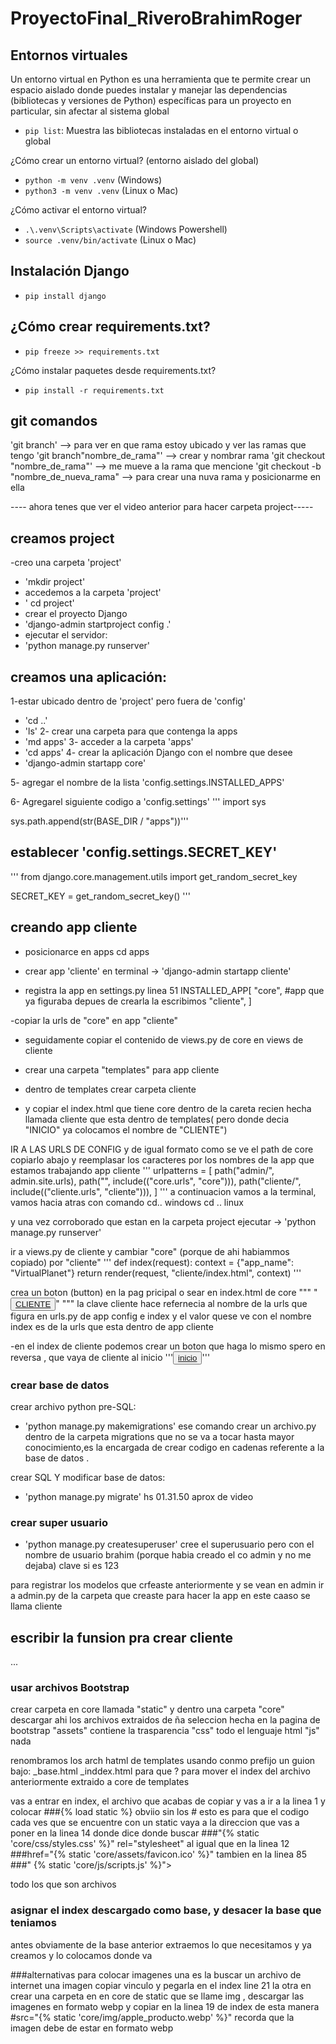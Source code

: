 # ProyectoFinal_RiveroBrahimRoger

## Entornos virtuales

Un entorno virtual en Python es una herramienta 
que te permite crear un espacio aislado donde puedes instalar 
y manejar las dependencias (bibliotecas y versiones de Python) 
específicas para un proyecto en particular, sin afectar al sistema global

- `pip list`: Muestra las bibliotecas instaladas en el entorno virtual o global

¿Cómo crear un entorno virtual? (entorno aislado del global)

- `python -m venv .venv` (Windows)
- `python3 -m venv .venv` (Linux o Mac)

¿Cómo activar el entorno virtual?
- `.\.venv\Scripts\activate`  (Windows Powershell)
- `source .venv/bin/activate` (Linux o Mac)

## Instalación Django

- `pip install django`

## ¿Cómo crear requirements.txt?
- `pip freeze >> requirements.txt
`

¿Cómo instalar paquetes desde requirements.txt?
- `pip install -r requirements.txt`

## git comandos
'git branch' --> para ver en que rama estoy ubicado y ver las ramas que tengo
'git branch"nombre_de_rama"' --> crear y nombrar rama
'git checkout "nombre_de_rama"' --> me mueve a la rama que mencione
'git checkout -b "nombre_de_nueva_rama" --> para crear una nuva rama y posicionarme en ella 

---- ahora tenes que ver el video anterior para hacer carpeta project-----

## creamos project

-creo una carpeta 'project'
- 'mkdir project'
-  accedemos a la carpeta 'project'
- ' cd project'
- crear el proyecto Django
- 'django-admin startproject config .'
- ejecutar el servidor:
- 'python manage.py runserver'

## creamos una aplicación:
1-estar ubicado dentro de 'project' pero fuera de 'config'
- 'cd ..'
- 'ls'
2- crear una carpeta para que contenga la apps
- 'md apps'
3- acceder a la carpeta 'apps'
- 'cd apps'
4- crear la aplicación Django con el nombre que desee
- 'django-admin startapp core'

5- agregar el nombre de la lista 'config.settings.INSTALLED_APPS' 

6- Agregarel siguiente codigo a 'config.settings'
''' import sys

 

sys.path.append(str(BASE_DIR / "apps"))'''

## establecer 'config.settings.SECRET_KEY' 
'''
from django.core.management.utils import get_random_secret_key

SECRET_KEY = get_random_secret_key()
'''

## creando app cliente 
- posicionarce en apps
cd apps
- crear app 'cliente' 
 en terminal ->  'django-admin startapp cliente'

- registra la app en settings.py 
linea 51 
INSTALLED_APP[
    "core", #app que ya figuraba depues de crearla la escribimos
    "cliente",
]

-copiar la urls de "core" en app "cliente"
- seguidamente copiar el contenido de views.py de core en views de cliente


- crear una carpeta "templates" para app cliente 
- dentro de templates crear carpeta cliente
- y copiar el index.html que tiene core dentro de la careta recien hecha llamada cliente que esta dentro 
de templates( pero donde decia "INICIO" ya colocamos el nombre de "CLIENTE")

IR A LAS URLS DE CONFIG
y de igual formato como se ve el path de core
copiarlo abajo y reemplasar los caracteres por los nombres de la app que estamos trabajando 
app cliente 
'''
urlpatterns = [
    path("admin/", admin.site.urls),
    path("", include(("core.urls", "core"))),
    path("cliente/", include(("cliente.urls", "cliente"))),
]
'''
a continuacion vamos a la terminal, vamos hacia atras con comando 
cd.. windows
cd .. linux 

y una vez corroborado que estan en la carpeta project 
ejecutar -> 'python manage.py runserver'

ir a views.py de cliente y cambiar "core" (porque de ahi habiammos copiado)
por "cliente"
'''
def index(request):
    context = {"app_name": "VirtualPlanet"}
    return render(request, "cliente/index.html", context)
'''

crea un boton (button)
en la pag pricipal o sear en index.html de core
"""
"<button><a href="{% url 'cliente:index' %}">CLIENTE</a></button>"
""" la clave cliente hace refernecia al nombre de la urls que figura en urls.py de  app config
e index y el valor quese ve con el nombre index es de la urls que esta dentro de app cliente 

-en el index de cliente podemos crear un boton que haga lo mismo spero en reversa , que vaya de cliente al inicio
    '''<button><a href="{% url 'core:index' %}">inicio</a></button>'''
    
### crear base de datos

crear archivo python pre-SQL:
- 'python manage.py makemigrations'
ese comando crear un archivo.py dentro de la carpeta migrations que no se va a tocar hasta mayor conocimiento,es la encargada de crear codigo en cadenas referente a la base de datos .

crear SQL Y modificar base de datos:
- 'python manage.py migrate'
hs 01.31.50 aprox de video

### crear super usuario
- 'python manage.py createsuperuser'
 cree el superusuario 
 pero con el nombre de usuario brahim (porque habia creado el co admin y no me dejaba)
 clave si es 123

 para registrar los modelos que crfeaste anteriormente y se vean en admin
 ir a admin.py de la carpeta que creaste para hacer la app en este caaso se llama cliente

 ## escribir la funsion pra crear cliente
 ...

 ### usar archivos Bootstrap
 crear carpeta en core llamada "static"
 y dentro una carpeta "core"
 descargar ahi los archivos extraidos de ña seleccion hecha en la pagina de bootstrap
 "assets" contiene la trasparencia
 "css" todo el lenguaje html 
 "js" nada 

 renombramos los arch hatml de templates usando conmo prefijo un guion bajo:
 _base.html
 _inddex.html
 para que ?
 para mover el index del archivo anteriormente extraido a core de templates
  
vas a entrar en index, el archivo que acabas de copiar y vas a ir a la linea 1 y colocar 
 ###{% load static %} 
 obviio sin los #  esto es para que el codigo cada ves que se encuentre con un static vaya a la direccion que vas a poner en la linea 14 donde dice donde buscar 
 ###"{% static 'core/css/styles.css' %}" rel="stylesheet"
 al igual que en la linea 12 
 ###href="{% static 'core/assets/favicon.ico' %}"
 tambien en la linea 85 
 ###" {% static 'core/js/scripts.js' %}"></script>

 todo los que son archivos 

 ### asignar el index descargado como base, y desacer la base que teniamos
 antes obviamente de la base anterior extraemos lo que necesitamos y ya creamos 
 y lo colocamos donde va 

###alternativas para colocar imagenes 
una es la buscar un archivo de internet una imagen copiar vinculo y pegarla en el index line 21 
la otra 
en crear una carpeta en en core de static que se llame img , descargar las imagenes en formato webp y copiar en la linea 19 de index de esta manera #src="{% static 'core/img/apple_producto.webp' %}"
recorda que la imagen debe de estar en formato webp
 





 
